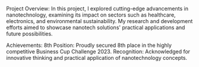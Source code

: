 Project Overview:
In this project, I explored cutting-edge advancements in nanotechnology, examining its impact on sectors such as healthcare, electronics, and environmental sustainability. My research and development efforts aimed to showcase nanotech solutions' practical applications and future possibilities.




Achievements:
8th Position: Proudly secured 8th place in the highly competitive Business Cup Challenge 2023.
Recognition: 
Acknowledged for innovative thinking and practical application of nanotechnology concepts.
